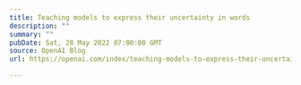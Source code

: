 ```yaml
---
title: Teaching models to express their uncertainty in words
description: ""
summary: ""
pubDate: Sat, 28 May 2022 07:00:00 GMT
source: OpenAI Blog
url: https://openai.com/index/teaching-models-to-express-their-uncertainty-in-words

---
```


